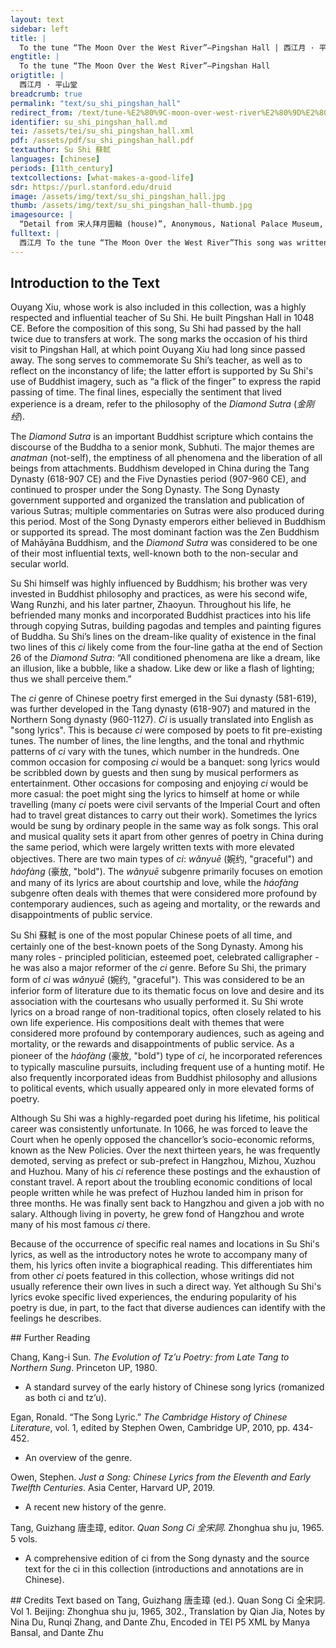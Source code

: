 ```yaml
---
layout: text
sidebar: left
title: |
  To the tune “The Moon Over the West River”—Pingshan Hall | 西江月 · 平山堂
engtitle: |
  To the tune “The Moon Over the West River”—Pingshan Hall
origtitle: |
  西江月 · 平山堂
breadcrumb: true
permalink: "text/su_shi_pingshan_hall"
redirect_from: /text/tune-%E2%80%9C-moon-over-west-river%E2%80%9D%E2%80%94pingshan-hall
identifier: su_shi_pingshan_hall.md
tei: /assets/tei/su_shi_pingshan_hall.xml
pdf: /assets/pdf/su_shi_pingshan_hall.pdf
textauthor: Su Shi 蘇軾
languages: [chinese]
periods: [11th_century]
textcollections: [what-makes-a-good-life]
sdr: https://purl.stanford.edu/druid 
image: /assets/img/text/su_shi_pingshan_hall.jpg
thumb: /assets/img/text/su_shi_pingshan_hall-thumb.jpg
imagesource: |
  “Detail from 宋人拜月圖軸 (house)”, Anonymous, National Palace Museum, Accession Number: K2A000186N000000000PAA [Public Domain]
fulltext: |
  西江月 To the tune “The Moon Over the West River”This song was written in 1079 when the speaker passed by the city of Yangzhou. 平山堂 Pingshan HallPingshan Hall was the study of Ouyang Xiu (1007-1072 CE), who was a mentor to Su Shi. This whole song is a commemoration of the speaker’s beloved teacher. 三過平山堂下， By the time I stopped by the Pingshan Hall for the third timeSu Shi was transferred to Hangzhou as a Tong Pan (a court official in charge of food transportation and irrigation works); later he was transferred to Mizhou in 1074. By the time he wrote the song, it was his third time being transferred and passing by Pingshan Hall on his journey to the new posting., 半生彈指聲中。 Half of my lifetime had gone in a flick of the finger“A flick of the finger” refers to the transitory nature of time. It is a quantifier for time in Buddhist Scriptures. According to Buddhist Scriptures, the time period of twenty thoughts equals a moment, and twenty moments equal a flick of the finger.. 十年不見老仙翁。 For ten years I have not seen the old immortalThe “old immortal” refers to the poet’s mentor and friend, Ouyang Xiu, who had already passed away when Su Shi wrote this song., 壁上龍蛇飛動。 On the walls, dragons fly and serpents moveThe “dragons” and “serpents” refer to Ouyang Xiu’s calligraphy.. 欲弔文章太守， I want to commemorate the Prefect of Fine Composition, 仍歌楊柳春風。 but instead, I sing the song for the willow and the spring breeze“The willow”, “the spring breeze”, and “the Prefect of Fine Composition” all come from Ouyang Xiu’s ci “Seeing Liu Zhongyuanfu Off For His Departure to Guard Weiyang”. “The Prefect of Fine Composition” was originally used by Ouyang Xiu to describe his friend, Liu Zhongyuanfu, but here, Su Shi is using it to refer to Ouyang Xiu. “The willow” and “the spring breeze” imagery are taken from the same song: “The willow planted by me [i.e. Ouyang Xiu] in front of Pingshan Hall, after I left, has turned green many times in the spring breeze”. Ouyang Xiu's song expresses a desire to live in the moment, which may also be the sentiment Su Shi wishes to convey with this line.. 休言萬事轉頭空。 Do not say that all things become empty in a blink of an eye. 未轉頭時皆夢。 Even before your eyes blink, it is all just a dream. 
--- 
```

## Introduction to the Text 
<p><meta charset="utf-8" />Ouyang Xiu, whose work is also included in this collection, was a highly respected and influential teacher of Su Shi. He built Pingshan Hall in 1048 CE. Before the composition of this song, Su Shi had passed by the hall twice due to transfers at work. The song marks the occasion of his third visit to Pingshan Hall, at which point Ouyang Xiu had long since passed away. The song serves to commemorate Su Shi’s teacher, as well as to reflect on the inconstancy of life; the latter effort is supported by Su Shi's use of Buddhist imagery, such as “a flick of the finger” to express the rapid passing of time. The final lines, especially the sentiment that lived experience is a dream, refer to the philosophy of the <em>Diamond Sutra</em> (<em>金刚经</em>). </p> <p dir="ltr">The <em>Diamond Sutra</em> is an important Buddhist scripture which contains the discourse of the Buddha to a senior monk, Subhuti. The major themes are <em>anatman</em> (not-self), the emptiness of all phenomena and the liberation of all beings from attachments. Buddhism developed in China during the Tang Dynasty (618-907 CE) and the Five Dynasties period (907-960 CE), and continued to prosper under the Song Dynasty. The Song Dynasty government supported and organized the translation and publication of various Sutras; multiple commentaries on Sutras were also produced during this period. Most of the Song Dynasty emperors either believed in Buddhism or supported its spread. The most dominant faction was the Zen Buddhism of Mahāyāna Buddhism, and the<em> Diamond Sutra</em> was considered to be one of their most influential texts, well-known both to the non-secular and secular world. </p> <p dir="ltr">Su Shi himself was highly influenced by Buddhism; his brother was very invested in Buddhist philosophy and practices, as were his second wife, Wang Runzhi, and his later partner, Zhaoyun. Throughout his life, he befriended many monks and incorporated Buddhist practices into his life through copying Sutras, building pagodas and temples and painting figures of Buddha. Su Shi’s lines on the dream-like quality of existence in the final two lines of this <em>ci</em> likely come from the four-line gatha at the end of Section 26 of the <em>Diamond Sutra</em>: “All conditioned phenomena are like a dream, like an illusion, like a bubble, like a shadow. Like dew or like a flash of lighting; thus we shall perceive them.”</p> <p>The <em>ci</em> genre of Chinese poetry first emerged in the Sui dynasty (581-619), was further developed in the Tang dynasty (618-907) and matured in the Northern Song dynasty (960-1127). <em>Ci</em> is usually translated into English as "song lyrics". This is because <em>ci</em> were composed by poets to fit pre-existing tunes. The number of lines, the line lengths, and the tonal and rhythmic patterns of <em>ci</em> vary with the tunes, which number in the hundreds. One common occasion for composing <em>ci</em> would be a banquet: song lyrics would be scribbled down by guests and then sung by musical performers as entertainment. Other occasions for composing and enjoying <em>ci</em> would be more casual: the poet might sing the lyrics to himself at home or while travelling (many <em>ci</em> poets were civil servants of the Imperial Court and often had to travel great distances to carry out their work). Sometimes the lyrics would be sung by ordinary people in the same way as folk songs. This oral and musical quality sets it apart from other genres of poetry in China during the same period, which were largely written texts with more elevated objectives. There are two main types of <em>ci</em>: <em>wǎnyuē</em> (婉约, "graceful") and <em>háofàng</em> (豪放, "bold"). The <em>wǎnyuē</em> subgenre primarily focuses on emotion and many of its lyrics are about courtship and love, while the<em> háofàng</em> subgenre often deals with themes that were considered more profound by contemporary audiences, such as ageing and mortality, or the rewards and disappointments of public service.</p> <p><meta charset="utf-8" />Su Shi <meta charset="utf-8" />蘇軾 is one of the most popular Chinese poets of all time, and certainly one of the best-known poets of the Song Dynasty. Among his many roles - principled politician, esteemed poet, celebrated calligrapher - he was also a major reformer of the <em>ci</em> genre. Before Su Shi, the primary form of <em>ci</em> was <em>wǎnyuē</em> (婉约, "graceful"). This was considered to be an inferior form of literature due to its thematic focus on love and desire and its association with the courtesans who usually performed it. Su Shi wrote lyrics on a broad range of non-traditional topics, often closely related to his own life experience. His compositions dealt with themes that were considered more profound by contemporary audiences, such as ageing and mortality, or the rewards and disappointments of public service. As a pioneer of the <em>háofàng </em>(豪放, "bold") type of <em>ci</em>, he incorporated references to typically masculine pursuits, including frequent use of a hunting motif. He also frequently incorporated ideas from Buddhist philosophy and allusions to political events, which usually appeared only in more elevated forms of poetry.</p> <p dir="ltr">Although Su Shi was a highly-regarded poet during his lifetime, his political career was consistently unfortunate. In 1066, he was forced to leave the Court when he openly opposed the chancellor’s socio-economic reforms, known as the New Policies. Over the next thirteen years, he was frequently demoted, serving as prefect or sub-prefect in Hangzhou, Mizhou, Xuzhou and Huzhou. Many of his <em>ci</em> reference these postings and the exhaustion of constant travel. A report about the troubling economic conditions of local people written while he was prefect of Huzhou landed him in prison for three months. He was finally sent back to Hangzhou and given a job with no salary. Although living in poverty, he grew fond of Hangzhou and wrote many of his most famous <em>ci </em>there.</p> <p>Because of the occurrence of specific real names and locations in Su Shi's lyrics, as well as the introductory notes he wrote to accompany many of them, his lyrics often invite a biographical reading. This differentiates him from other <em>ci</em> poets featured in this collection, whose writings did not usually reference their own lives in such a direct way. Yet although Su Shi's lyrics evoke specific lived experiences, the enduring popularity of his poetry is due, in part, to the fact that diverse audiences can identify with the feelings he describes.</p>
## Further Reading 
<p>Chang, Kang-i Sun. <em>The Evolution of Tz’u Poetry: from Late Tang to Northern Sung</em>. Princeton UP, 1980.</p> <ul> <li>A standard survey of the early history of Chinese song lyrics (romanized as both ci and tz’u).</li> </ul> <p>Egan, Ronald. “The Song Lyric.” <em>The Cambridge History of Chinese Literature</em>, vol. 1, edited by Stephen Owen, Cambridge UP, 2010, pp. 434-452.</p> <ul> <li>An overview of the genre.</li> </ul> <p>Owen, Stephen. <em>Just a Song: Chinese Lyrics from the Eleventh and Early Twelfth Centuries</em>. Asia Center, Harvard UP, 2019.</p> <ul> <li>A recent new history of the genre.</li> </ul> <p>Tang, Guizhang 唐圭璋, editor. <em>Quan Song Ci 全宋詞</em>. Zhonghua shu ju, 1965. 5 vols.</p> <ul> <li>A comprehensive edition of ci from the Song dynasty and the source text for the ci in this collection (introductions and annotations are in Chinese).</li> </ul>
## Credits
Text based on Tang, Guizhang 唐圭璋 (ed.). Quan Song Ci 全宋詞. Vol 1. Beijing: Zhonghua shu ju, 1965, 302., Translation by Qian Jia, Notes by Nina Du, Runqi Zhang,  and Dante Zhu, Encoded in TEI P5 XML by Manya Bansal,  and Dante Zhu
